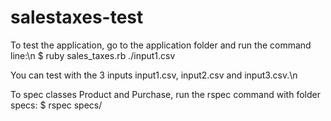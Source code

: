 # salestaxes-test

To test the application, go to the application folder and run the command line:\n
$ ruby sales_taxes.rb ./input1.csv

You can test with the 3 inputs input1.csv, input2.csv and input3.csv.\n

To spec classes Product and Purchase, run the rspec command with folder specs:
$ rspec specs/

